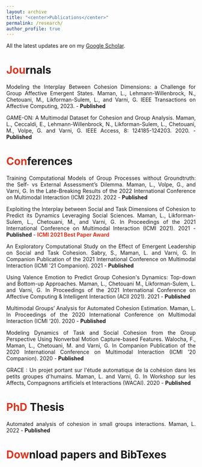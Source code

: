 ```yaml
---
layout: archive
title: "<center>Publications</center>"
permalink: /research/
author_profile: true
---
```

All the latest updates are on my <a href="https://scholar.google.com/citations?user=m5wVHi8AAAAJ&hl=en" target="_blank">Google Scholar</a>.

<span style="color: #DC3522">Jou</span>rnals
======

<p align="justify">Modeling the Interplay Between Cohesion Dimensions: a Challenge for Group Affective Emergent States. Maman, L., Lehmann-Willenbrock, N., Chetouani, M., Likforman-Sulem, L., and Varni, G. IEEE Transactions on Affective Computing, 2023. - <b>Published</b></p>


<p align="justify">GAME-ON: A Multimodal Dataset for Cohesion and Group Analysis. Maman, L., Ceccaldi, E., Lehmann-Willenbrock, N., Likforman-Sulem, L., Chetouani, M., Volpe, G. and Varni, G. IEEE Access, 8: 124185-124203. 2020. - <b>Published</b></p>

<span style="color: #DC3522">Con</span>ferences
======
<p align="justify">Training Computational Models of Group Processes without Groundtruth: the Self- vs External Assessment’s Dilemma. Maman, L., Volpe, G., and Varni, G. In the Late-Breaking Results of the 2022 International Conference on Multimodal Interaction (ICMI 2022). 2022 - <b>Published</b></p>

<p align="justify">Exploiting the Interplay between Social and Task Dimensions of Cohesion to Predict its Dynamics Leveraging Social Sciences. Maman, L., Likforman-Sulem, L., Chetouani, M., and Varni, G. In Proceedings of the 2021 International Conference on Multimodal Interaction (ICMI 2021). 2021 - <b>Published</b> - <b style="color: #DC3522">ICMI 2021 Best Paper Award</b></p>

<p align="justify">An Exploratory Computational Study on the Effect of Emergent Leadership on Social and Task Cohesion. Sabry, S., Maman, L. and Varni, G. In Companion Publication of the 2021 International Conference on Multimodal Interaction (ICMI '21 Companion). 2021 - <b>Published</b></p>

<p align="justify">Using Valence Emotion to Predict Group Cohesion's Dynamics: Top-down and Bottom-up Approaches. Maman, L., Chetouani M., Likforman-Sulem, L. and Varni, G. In Proceedings of the 2021 International Conference on Affective Computing & Intelligent Interaction (ACII 2021). 2021 - <b>Published</b></p>

<p align="justify">Multimodal Groups’ Analysis for Automated Cohesion Estimation. Maman, L. In Proceedings of the 2020 International Conference on Multimodal Interaction (ICMI ‘20). 2020 - <b>Published</b></p>

<p align="justify">Modeling Dynamics of Task and Social Cohesion from the Group Perspective Using Nonverbal Motion Capture-based Features. Walocha, F., Maman, L., Chetouani, M. and Varni, G. In Companion Publication of the 2020 International Conference on Multimodal Interaction (ICMI '20 Companion). 2020 - <b>Published</b></p>

<p align="justify">GRACE : Un projet portant sur l'étude automatique de la cohésion dans les petits groupes d'humains. Maman, L. and Varni, G. In Workshop sur les Affects, Compagnons artificiels et Interactions (WACAI). 2020 - <b>Published</b></p>

<span style="color: #DC3522">PhD</span> Thesis
======
<p align="justify">Automated analysis of cohesion in small groups interactions. Maman, L. 2022 - <b>Published</b></p>

<span style="color: #DC3522">Dow</span>nload papers and BibTexes
======
<script src="https://bibbase.org/show?bib=https%3A%2F%2Flucienmaman.github.io%2Fpublications%2Fmy_publications_bibbase.bib&jsonp=1"></script> 
